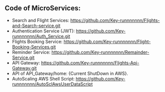 ## Code of MicroServices:
  - Search and Flight Services: https://github.com/Key-runnnnnnn/Flights-and-Search-service.git
  - Authentication Service (JWT): https://github.com/Key-runnnnnnn/Auth_Service.git
  - Flights Booking Service: https://github.com/Key-runnnnnnn/Flight-Booking-Services.git
  - Reminder Service: https://github.com/Key-runnnnnnn/Remainder-Service.git
  - API Gateway: https://github.com/Key-runnnnnnn/Flights-Api-Gateway.git
  - API of API_Gateway/home:  {Current ShutDown in AWS}.
  - AutoScaling AWS Shell Script: https://github.com/Key-runnnnnnn/AutoSclAwsUserDataScript

